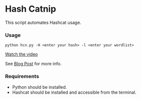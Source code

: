 # Hash Catnip   
This script automates Hashcat usage.  
  
### Usage  
`python hcn.py -H <enter your hash> -l <enter your wordlist>`

[Watch the video](https://github.com/Coded-Alchemy/HashCatnip/dev/assets/Screencast.mp4)

See [Blog Post](https://technofiles.hashnode.dev/hash-catnip) for more info.

### Requirements  
- Python should be installed.
- Hashcat should be installed and accessible from the terminal.